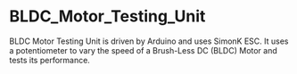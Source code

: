 # BLDC_Motor_Testing_Unit
BLDC Motor Testing Unit is driven by Arduino and uses SimonK ESC. It uses a potentiometer to vary the speed of a Brush-Less DC (BLDC) Motor and tests its performance.
